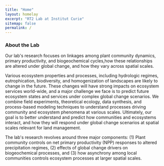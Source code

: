 ```yaml
---
title: "Home"
layout: homelay
excerpt: "RT2 Lab at Institut Curie"
sitemap: false
permalink: /
---
```


### About the Lab

Our lab's research focuses on linkages among plant community dynamics, primary productivity, and biogeochemical cycles,how these relationships are altered under global change, and how they vary across spatial scales.

Various ecosystem properties and processes, including hydrologic regimes, eutrophication, biodiversity, and homogenization of landscapes are likely to change in the future. These changes will have strong impacts on ecosystem services world-wide, and a major challenge we face is to predict future ecosystem states and services under complex global change scenarios. We combine field experiments, theoretical ecology, data synthesis, and process-based modeling techniques to understand processes driving community and ecosystem phenomena at various scales. Ultimately, our goal is to better understand and predict how communities and ecosystems interact, and how they will respond under global change scenarios at spatial scales relevant for land management.

The lab's research revolves around three major components: (1) Plant community controls on net primary productivity (NPP) responses to altered precipitation regimes, (2) effects of global change drivers on biogeochemical processes, and (3) how asynchrony among local communities controls ecosystem processes at larger spatial scales.

